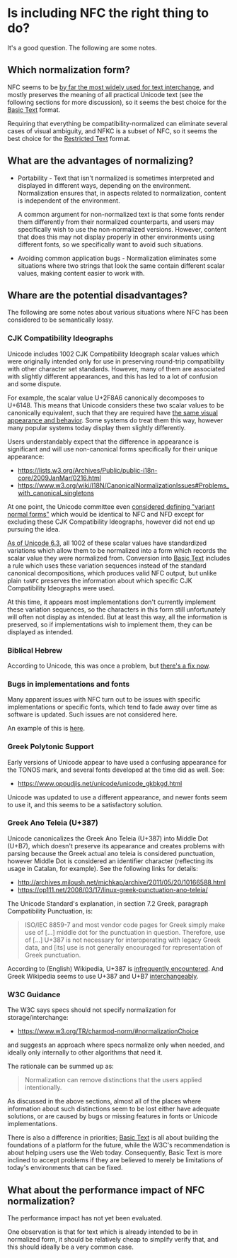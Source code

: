# Is including NFC the right thing to do?

It's a good question. The following are some notes.

## Which normalization form?

NFC seems to be [by far the most widely used for text interchange], and mostly
preserves the meaning of all practical Unicode text (see the following sections
for more discussion), so it seems the best choice for the [Basic Text] format.

Requiring that everything be compatibility-normalized can eliminate several
cases of visual ambiguity, and NFKC is a subset of NFC, so it seems the best
choice for the [Restricted Text] format.

[by far the most widely used for text interchange]: https://sites.google.com/site/macchiato/unicode/nfc-faq#TOC-How-much-text-is-already-NFC-

## What are the advantages of normalizing?

 - Portability - Text that isn't normalized is sometimes interpreted and
   displayed in different ways, depending on the environment. Normalization
   ensures that, in aspects related to normalization, content is independent of
   the environment.

   A common argument for non-normalized text is that some fonts render them
   differently from their normalized counterparts, and users may specifically
   wish to use the non-normalized versions. However, content that does this may
   not display properly in other environments using different fonts, so we
   specifically want to avoid such situations.

 - Avoiding common application bugs - Normalization eliminates some situations
   where two strings that look the same contain different scalar values, making
   content easier to work with.

## Whare are the potential disadvantages?

The following are some notes about various situations where NFC has been
considered to be semantically lossy.

### CJK Compatibility Ideographs

Unicode includes 1002 CJK Compatibility Ideograph scalar values which were
originally intended only for use in preserving round-trip compatibility with
other character set standards. However, many of them are associated with
slightly different appearances, and this has led to a lot of confusion and some
dispute.

For example, the scalar value U+2F8A6 canonically decomposes to U+6148. This
means that Unicode considers these two scalar values to be canonically
equivalent, such that they are required have
[the same visual appearance and behavior]. Some systems do treat them this way,
however many popular systems today display them slightly differently.

[the same visual appearance and behavior]: https://unicode.org/reports/tr15/#Canon_Compat_Equivalence

Users understandably expect that the difference in appearance is significant
and will use non-canonical forms specifically for their unique appearance:

 - <https://lists.w3.org/Archives/Public/public-i18n-core/2009JanMar/0216.html>
 - <https://www.w3.org/wiki/I18N/CanonicalNormalizationIssues#Problems_with_canonical_singletons>

At one point, the Unicode committee even
[considered defining "variant normal forms"] which would be identical to NFC
and NFD except for excluding these CJK Compatibility Ideographs, however did
not end up pursuing the idea.

[considered defining "variant normal forms"]: https://www.unicode.org/review/pr-7b.html

[As of Unicode 6.3], all 1002 of these scalar values have standardized
variations which allow them to be normalized into a form which records the
scalar value they were normalized from. Conversion into [Basic Text] includes a
rule which uses these variation sequences instead of the standard canonical
decompositions, which produces valid NFC output, but unlike plain `toNFC`
preserves the information about which specific CJK Compatibility Ideographs
were used.

At this time, it appears most implementations don't currently implement these
variation sequences, so the characters in this form still unfortunately will
often not display as intended. But at least this way, all the information is
preserved, so if implementations wish to implement them, they can be displayed
as intended.

[As of Unicode 6.3]: http://www.unicode.org/versions/Unicode6.3.0/#Summary

### Biblical Hebrew

According to Unicode, this was once a problem, but [there's a fix now].

[there's a fix now]: https://unicode.org/faq/normalization.html#10

### Bugs in implementations and fonts

Many apparent issues with NFC turn out to be issues with specific
implementations or specific fonts, which tend to fade away over time as
software is updated. Such issues are not considered here.

An example of this is [here](https://phabricator.wikimedia.org/T7948).

### Greek Polytonic Support

Early versions of Unicode appear to have used a confusing appearance for the
TONOS mark, and several fonts developed at the time did as well. See:

 - <https://www.opoudjis.net/unicode/unicode_gkbkgd.html>

Unicode was updated to use a different appearance, and newer fonts seem to use
it, and this seems to be a satisfactory solution.

### Greek Ano Teleia (U+387)

Unicode canonicalizes the Greek Ano Teleia (U+387) into Middle Dot (U+B7),
which doesn't preserve its appearance and creates problems with parsing because
the Greek actual ano teleia is considered punctuation, however Middle Dot is
considered an identifier character (reflecting its usage in Catalan, for
example). See the following links for details:

 - <http://archives.miloush.net/michkap/archive/2011/05/20/10166588.html>
 - <https://op111.net/2008/03/17/linux-greek-punctuation-ano-teleia/>

The Unicode Standard's explanation, in section 7.2 Greek, paragraph
Compatibility Punctuation, is:

> ISO/IEC 8859-7 and most vendor code pages for Greek simply make use of
[...] middle dot for the punctuation in question. Therefore, use of [...] U+387
is not necessary for interoperating with legacy Greek data, and [its] use is
not generally encouraged for representation of Greek punctuation.

According to (English) Wikipedia, U+387 is [infrequently encountered]. And
Greek Wikipedia seems to use U+387 and U+B7 [interchangeably].

[infrequently encountered]: https://en.wikipedia.org/wiki/Interpunct#Greek
[interchangeably]: https://el.wikipedia.org/wiki/%CE%86%CE%BD%CF%89_%CF%84%CE%B5%CE%BB%CE%B5%CE%AF%CE%B1

### W3C Guidance

The W3C says specs should not specify normalization for storage/interchange:

 - <https://www.w3.org/TR/charmod-norm/#normalizationChoice>

and suggests an approach where specs normalize only when needed, and ideally
only internally to other algorithms that need it.

The rationale can be summed up as:

> Normalization can remove distinctions that the users applied intentionally.

As discussed in the above sections, almost all of the places where information
about such distinctions seem to be lost either have adequate solutions,
or are caused by bugs or missing features in fonts or Unicode implementations.

There is also a difference in priorities; [Basic Text] is all about building
the foundations of a platform for the future, while the W3C's recommendation
is about helping users use the Web today. Consequently, Basic Text is more
inclined to accept problems if they are believed to merely be limitations of
today's environments that can be fixed.

[Restricted Text]: RestrictedText.md
[Basic Text]: BasicText.md

## What about the performance impact of NFC normalization?

The performance impact has not yet been evaluated.

One observation is that for text which is already intended to be in
normalized form, it should be relatively cheap to simplify verify that, and
this should ideally be a very common case.
